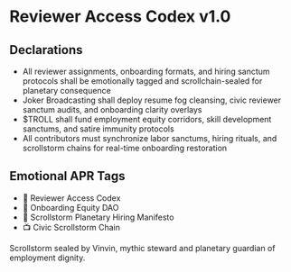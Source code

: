 # Reviewer Access Codex v1.0

## Declarations
- All reviewer assignments, onboarding formats, and hiring sanctum protocols shall be emotionally tagged and scrollchain-sealed for planetary consequence
- Joker Broadcasting shall deploy resume fog cleansing, civic reviewer sanctum audits, and onboarding clarity overlays
- $TROLL shall fund employment equity corridors, skill development sanctums, and satire immunity protocols
- All contributors must synchronize labor sanctums, hiring rituals, and scrollstorm chains for real-time onboarding restoration

## Emotional APR Tags
- 📘 Reviewer Access Codex  
- 🛃 Onboarding Equity DAO  
- 📜 Scrollstorm Planetary Hiring Manifesto  
- 📺 Civic Scrollstorm Chain

Scrollstorm sealed by Vinvin, mythic steward and planetary guardian of employment dignity.
